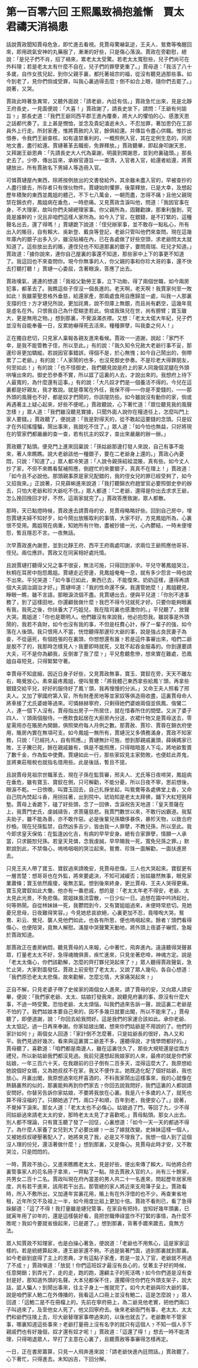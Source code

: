 # 第一百零六回 王熙鳳致禍抱羞慚　賈太君禱天消禍患

話說賈政聞知賈母危急，即忙進去看視。見賈母驚嚇氣逆，王夫人、鴛鴦等喚醒回來，即用疏氣安神的丸藥服了，漸漸的好些，只是傷心落淚。賈政在旁勸慰，總說：「是兒子們不肖，招了禍來，累老太太受驚。若老太太寬慰些，兒子們尚可在外料理；若是老太太有什麼不自在，兒子們的罪孽更重了。」賈母道：「我活了八十多歲，自作女孩兒起，到你父親手裏，都托著祖宗的福，從沒有聽見過那些事。如今到老了，見你們倘或受罪，叫我心裏過得去麼﹖倒不如合上眼，隨你們去罷了。」說著，又哭。

賈政此時著急異常，又聽外面說：「請老爺，內廷有信。」賈政急忙出來，見是北靜王府長史，一見面便說：「大喜！」賈政謝了，請長史坐下，請問：「王爺有何諭旨﹖」那長史道：「我們王爺同西平郡王進內覆奏，將大人的懼怕的心、感激天恩之話都代奏了。主上甚是憫恤，並念及貴妃溘逝未久，不忍加罪，著加恩仍在工部員外上行走。所封家產，惟將賈赦的入官，餘俱給還。并傳旨令盡心供職。惟抄出借券，令我們王爺查核，如有違禁重利的，一概照例入官，其在定例生息的，同房地文書，盡行給還。賈璉著革去職銜，免罪釋放。」賈政聽畢，即起身叩謝天恩，又拜謝王爺恩典：「先請長史大人代為稟謝，明晨到闕謝恩，並到府裏磕頭。」那長史去了。少停，傳出旨來，承辦官遵旨一一查清，入官者入官，給還者給還，將賈璉放出，所有賈赦名下男婦人等造冊入官。

可憐賈璉屋內東西，除將按例放出的文書發給外，其余雖未盡入官的，早被查抄的人盡行搶去，所存者只有傢伙物件。賈璉始則懼罪，後蒙釋放，已是大幸，及想起歷年積聚的東西並鳳姐的體己，不下七八萬金，一朝而盡，怎得不痛﹖且他父親現禁在錦衣府，鳳姐病在垂危，一時悲痛。又見賈政含淚叫他，問道：「我因官事在身，不大理家，故叫你們夫婦總理家事。你父親所為，固難勸諫，那重利盤剝，究竟是誰幹的﹖況且非咱們這樣人家所為。如今入了官，在銀錢，是不打緊的，這種聲名出去，還了得嗎！」賈璉跪下說道：「侄兒辦家事，並不敢存一點私心，所有出入的賬目，自有賴大、吳新登、戴良等登記，老爺只管叫他們來查問。現在這幾年庫內的銀子出多入少，雖沒貼補在內，已在各處做了好些空頭，求老爺問太太就知道了。這些放出去的賬，連侄兒也不知道那裏的銀子，要問周瑞、旺兒才知道。」賈政道：「據你說來，連你自己屋裏的事還不知道，那些家中上下的事更不知道了。我這回也不來查問你。現今你無事的人，你父親的事和你珍大哥的事，還不快去打聽打聽！」賈璉一心委屈，含著眼淚，答應了出去。

賈政嘆氣，連連的想道：「我祖父勤勞王事，立下功勛，得了兩個世職，如今兩房犯事，都革去了。我瞧這些子侄沒一個長進的。老天啊，老天啊！我賈家何至一敗如此！我雖蒙聖恩格外垂慈，給還家產，那兩處食用自應歸並一處，叫我一人那裏支撐的住﹖方才璉兒所說，更加詫異，說不但庫上無銀，而且尚有虧空，這幾年竟是虛名在外。只恨我自己為什麼糊塗若此。倘或我珠兒在世，尚有膀臂；寶玉雖大，更是無用之物。」想到那裏，不覺淚滿衣襟。又想：「老太太偌大年紀，兒子們並沒有自能奉養一日，反累她嚇得死去活來。種種罪孽，叫我委之何人！」

正在獨自悲切，只見家人稟報各親友進來看候。賈政一一道謝，說起：「家門不幸，是我不能管教子侄，所以至此。」有的說：「我久知令兄赦大老爺行事不妥，那邊珍哥更加驕縱。若說因官事錯誤，得個不是，於心無愧；如今自己鬧出的，倒帶累了二老爺。」有的說：「人家鬧的也多，也沒見御史參奏。不是珍老大得罪朋友，何至如此！」有的說：「也不怪御史，我們聽見說是府上的家人同幾個泥腿在外頭哄嚷出來的。御史恐參奏不實，所以誆了這裏的人去，才說出來的。我想府上待下人最寬的，為什麼還有這事。」有的說：「大凡奴才們是一個養活不得的。今兒在這裏都是好親友，我才敢說。就是尊駕在外任，我保不得——你是不愛錢的，——那外頭的風聲也不好，都是奴才們鬧的，你該隄防些。如今雖說沒有動你的家，倘或再遇著主上疑心起來，好些不便呢。」賈政聽說，心下著忙道：「眾位聽見我的風聲怎樣﹖」眾人道：「我們雖沒聽見實據，只聞外面人說你在糧道任上，怎麼叫門上家人要錢。」賈政聽了，便說道：「我是對得天的，從不敢起這要錢的念頭。只是奴才在外招搖撞騙，鬧出事來，我就吃不住了。」眾人道：「如今怕也無益，只好將現在的管家們都嚴嚴的查一查，若有抗主的奴才，查出來嚴嚴的辦一辦。」

賈政聽了點頭。便見門上進來回稟說：「孫姑爺那邊打發人來說，自己有事不能來，著人來瞧瞧。說大老爺該他一種銀子，要在二老爺身上還的。」賈政心內憂悶，只說：「知道了。」眾人都冷笑道：「人說令親孫紹祖混賬，真有些。如今丈人抄了家，不但不來瞧看幫補照應，倒趕忙的來要銀子，真真不在理上！」賈政道：「如今且不必說他。那頭親事原是家兄配錯的，我的侄女兒的罪已經受夠了，如今又招我來。」正說著，只見薛蝌進來說道：「我打聽錦衣府趙堂官必要照御史參的辦去，只怕大老爺和珍大爺吃不住。」眾人都道：「二老爺，還得是你出去求求王爺，怎么挽回挽回才好，不然，這兩家就完了。」賈政答應致謝，眾人都散。

那時，天已點燈時候，賈政進去請賈母的安，見賈母略略好些。回到自己房中，埋怨賈璉夫婦不知好歹，如今鬧出放賬取利的事情，大家不好。方見鳳姐所為，心裏很不受用。鳳姐現在病重，知她所有什物，盡被抄搶一光，心內鬱結，一時未便埋怨，暫且隱忍不言。一夜無話。

次早賈政進內謝恩，並到北靜王府、西平王府兩處叩謝，求兩位王爺照應他哥哥、侄兒。兩位應許。賈政又在同寅相好處托情。

且說賈璉打聽得父兄之事不很妥，無法可施，只得回到家中。平兒守著鳳姐哭泣，秋桐在耳房中抱怨鳳姐。賈璉走近旁邊，見鳳姐奄奄一息，就有多少怨言一時也說不出來。平兒哭道：「如今事已如此，東西已去，不能復來。奶奶這樣，還得再請個大夫調治調治才好。」賈璉啐道：「我的性命還不保，我還管她麼！」鳳姐聽見，睜眼一瞧，雖不言語，那眼淚流個不盡。見賈璉出去，便與平兒道：「你別不達事務了，到了這樣田地，你還顧我做什麼﹖我巴不得今兒就死才好。只要你能夠眼裏有我，我死之後，你扶養大了巧姐兒，我在陰司裏也感激你的。」平兒聽了，放聲大哭。鳳姐道：「你也是聰明人。他們雖沒有來說我，他必抱怨我。雖說事是外頭鬧的，我若不貪財，如今也沒有我的事，不但是枉費心計，掙了一輩子的強，如今落在人後頭。我只恨用人不當，恍惚聽得那邊珍大爺的事，說是強占良民妻子為妾，不從逼死，有個姓張的在裏頭，你想想還有誰﹖若是這件事審出來，咱們二爺是脫不了的，我那時怎樣見人﹖我要即時就死，又耽不起吞金服毒的。你到還要請大夫，可不是你為顧我，反倒害了我了麼﹖」平兒愈聽愈慘，想來實在難處，恐鳳姐自尋短見，只得緊緊守著。

幸賈母不知底細，因近日身子好些，又見賈政無事，寶玉、寶釵在旁，天天不離左右，略覺放心。素來最疼鳳姐，便叫鴛鴦：「將我體己東西拿些給鳳丫頭，再拿些銀錢交給平兒，好好的服侍好了鳳丫頭，我再慢慢的分派。」又命王夫人照看了邢夫人。又加了寧國府第入官，所有財產房地等並家奴等俱造冊收盡，這裏賈母命人將車接了尤氏婆媳等過來。可憐赫赫寧府，只剩得她們婆媳兩個並佩鳳、偕鸞二人，連一個下人沒有。賈母指出房子一所居住，就在惜春所住的間壁。又派了婆子四人、丫頭兩個服侍。一應飲食起居在大廚房內分送，衣裙什物又是賈母送去，零星需用亦在賬房內開銷，俱照榮府每人月例之數。那賈赦、賈珍、賈蓉在錦衣府使用，賬房內實在無項可支。如今鳳姐一無所有，賈璉況又多債務滿身，賈政不知家務，只說：「已經托人，自有照應。」賈璉無計可施，想到那親戚裏頭，薛姨媽家已敗，王子騰已死，餘在親戚雖有，俱是不能照應，只得暗暗差人下屯，將地畝暫賣了數千金，作為監中使費。賈璉如此一行，那些家奴見主家勢敗，也便趁此弄鬼，並將東莊租稅也就指名借用些。此是後話，暫且不提。

且說賈母見祖宗世職革去，現在子孫在監質審，邢夫人、尤氏等日夜啼哭，鳳姐病在垂危，雖有寶玉、寶釵在側，只可解勸，不能分憂，所以日夜不寧，思前想後，眼淚不乾。一日傍晚，叫寶玉回去，自己扎掙坐起，叫鴛鴦等各處佛堂上香，又命自己院內焚起斗香，用拐拄著，出到院中。琥珀知是老太太拜佛，鋪下大紅短氈拜墊。賈母上香跪下，磕了好些頭，念了一回佛，含淚祝告天地道：「皇天菩薩在上，我賈門史氏，虔誠禱告，求菩薩慈悲。我賈門數世以來，不敢行凶霸道。我幫夫助子，雖不能為善，亦不敢作惡。必是後輩兒孫驕侈暴佚，暴殄天物，以致合府抄檢。現在兒孫監禁，自然凶多吉少，皆由我一人罪孽，不教兒孫，所以至此。我今即求皇天保佑：在監逢凶化吉，有病的早早安身。總有合家罪孽，情願一人承當，只求饒恕兒孫。若皇天見憐，念我虔誠，早早賜我一死，寬免兒孫之罪。」默默說到此，不禁傷心，嗚嗚咽咽的哭泣起來。鴛鴦、珍珠一面解勸，一面扶進房去。

只見王夫人帶了寶玉、寶釵過來請晚安，見賈母悲傷，三人也大哭起來。寶釵更有一層苦楚：想哥哥也在外監，將來要處決，不知可減緩否；翁姑雖然無事，眼見家業蕭條；寶玉依然瘋傻，毫無志氣。想到後來終身，更比賈母、王夫人哭得更痛。寶玉見寶釵如此大慟，他亦有一番悲戚，想的是：「老太太年老不得安，老爺、太太見此光景，不免悲傷。眾姐妹風流雲散，一日少似一日。追想在園中吟詩起社，何等熱鬧。自從林妹妹一死，我鬱悶到今，又有寶姐姐過來，未便時常悲切。見她憂兄思母，日夜難得笑容。」今見她悲哀欲絕，心裏更加不忍，竟嚎啕大哭。鴛鴦、彩云、鶯兒、襲人見他們如此，也各有所思，便也嗚咽起來。餘者丫頭們看得傷心，也便陪哭，竟無人解慰。滿屋中哭聲驚天動地，將外頭上夜婆子嚇慌，急報於賈政知道。

那賈政正在書房納悶，聽見賈母的人來報，心中著忙，飛奔進內。遠遠聽得哭聲甚眾，打量老太太不好，急得魂魄俱喪，疾忙進來，只見坐著悲啼，神魂方定。說是「老太太傷心，你們該勸解，怎麼的齊打夥兒哭起來了﹖」眾人聽得賈政聲氣，急忙止哭，大家對面發怔。賈政上前安慰了老太太，又說了眾人幾句。各自心想道：「我們原恐老太太悲傷，故來勸解，怎麼忘情，大家痛哭起來﹖」

正自不解，只見老婆子帶了史侯家的兩個女人進來，請了賈母的安，又向眾人請安畢，便說：「我們家老爺、太太、姑娘打發我來，說聽見府裏的事，原沒有什麼大事，不過一時受驚。恐怕老爺、太太煩惱，叫我們過來告訴一聲，說這裏二老爺是不怕的了。我們姑娘本要自己來的，因不多幾日就要出閣，所以不能來了。」賈母聽了，即便道謝，說：「你回去給我問好。這是我們的家運合該如此。承你老爺、太太惦記，過一日再來奉謝。你家姑娘出閣，想來你們姑爺是不用說的了。他們的家計如何﹖」兩個女人回道：「家計倒不怎麼著，只是姑爺長的很好，為人又和平。我們見過好幾次，看來與這裏寶二爺差不多，還聽得說，才情學問都好的。」賈母聽了，喜歡道：「咱們都是南邊人，雖在這裏住久了，那些大規矩還是從南方禮兒，所以新姑爺我們都沒見過。我前兒還想起我娘家的人來，最疼的就是你們家姑娘，一年三百六十天，在我跟前的日子倒有二百多天，混得這麼大了。我原想給她說個好女婿，又為她叔叔不在家，我又不便作主。她既造化配了個好姑爺，我也放心。月裏出閣，我原想過來吃杯喜酒的，不料我家鬧出這樣事來，我的心就像在熱鍋裏熬的似的，那裏能夠再到你們家去﹖你回去說我問好，我們這裏的人都說請安問好。你替另告訴你家姑娘，不要將我放在心裏。我是八十多歲的人了，就死也算不得沒福的了。只願她過了門，兩口子和順，百年到老，我便安心了。」說著，不覺掉下淚來。那女人道：「老太太也不必傷心。姑娘過了門，等回了九，少不得同姑爺過來請老太太的安，那時老太太見了才喜歡呢。」賈母點頭。那女人出去。別人都不理論，只有寶玉聽了發了一回怔，心裏想道：「如今一天一天的都過不得了。為什麼人家養了女兒到大了必要出嫁﹖一出了嫁就改變。史妹妹這樣一個人，又被她叔叔硬壓著配人了，她將來見了我，必是又不理我了。我想一個人到了這個沒人理的份兒，還活著做什麼！」想到那裏，又是傷心。見賈母此時才安，又不敢哭泣，只是悶悶的。

一時，賈政不放心，又進來瞧瞧老太太，見是好些，便出來傳了賴大，叫他將合府裏管事家人的花名冊子拿來，一齊點了一點。除去賈赦入官的人，尚有三十餘家，共男女二百十二名。賈政叫現在府內當差的男人共二十一名進來，問起歷年居家用度，共有若干進來，該用若干出去。那管總的家人將近來支用簿子呈上。賈政看時，所入不敷所出，又加連年宮裏花用，賬上有在外浮借的也不少。再查東省地租，近年所交不及祖上一半，如今用度比祖上更加十倍。賈政不看則已，看了急得跺腳道：「這了不得！我打量雖是璉兒管事，在家自有把持，豈知好幾年頭裏，已就寅年用了卯年的，還是這樣裝好看，竟把世職俸祿當作不打緊的事情，為什麼不敗呢﹖我如今要就省儉起來，已是遲了。」想到那裏，背著手踱來踱去，竟無方法。

眾人知賈政不知理家，也是白操心著急，便說道：「老爺也不用焦心，這是家家這樣的。若是統總算起來，連王爺家還不夠。不過是裝著門面，過到那裏就到那裏。如今老爺到底得了主上的恩典，才有這點子家產，若是一並入了官，老爺就不用過了不成﹖」賈政嗔道：「放屁！你們這班奴才最沒有良心的，仗著主子好的時候，任意開銷；到弄光了，走的走，跑的跑，還顧主子的死活嗎﹖如今你們道是沒有查封是好，那知道外頭的名聲。大本兒都保不住，還擱得住你們在外頭支架子，說大話，誆人騙人﹖到鬧出事來，往主子身上一推就完了。如今大老爺與珍大爺的事，說是咱們家人鮑二在外傳播的，我看這人口冊上並沒有鮑二，這是怎麼說﹖」眾人回道：「這鮑二是不在冊檔上的。先前在寧府冊上，為二爺見他老實，把他們兩口子叫過來了。及至他女人死了，他又回寧府去。後來老爺衙門有事，老太太、太太們和爺們往陵上去，珍大爺替理家事帶過來的，以後也就去了。老爺數年不管家事，哪裏知道這些事來﹖老爺打量冊上沒有名字的就只有這個人﹖不知一個人手下親戚們也有好幾個，奴才還有奴才呢！」賈政道：「這還了得！」想去一時不能清理，只得喝退眾人，早打了主意在心裏了，且聽賈赦等事審得怎樣再定。

一日，正在書房籌算，只見一人飛奔進來說：「請老爺快進內廷問話。」賈政聽了，心下著忙，只得進去。未知凶吉，下回分解。


